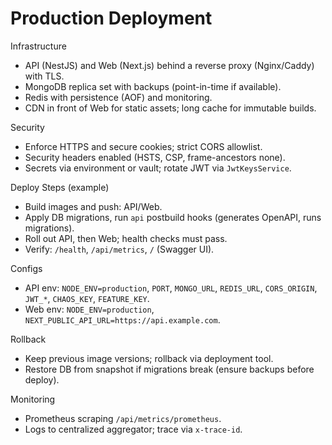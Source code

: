 # Production Deployment

Infrastructure
- API (NestJS) and Web (Next.js) behind a reverse proxy (Nginx/Caddy) with TLS.
- MongoDB replica set with backups (point-in-time if available).
- Redis with persistence (AOF) and monitoring.
- CDN in front of Web for static assets; long cache for immutable builds.

Security
- Enforce HTTPS and secure cookies; strict CORS allowlist.
- Security headers enabled (HSTS, CSP, frame-ancestors none).
- Secrets via environment or vault; rotate JWT via `JwtKeysService`.

Deploy Steps (example)
- Build images and push: API/Web.
- Apply DB migrations, run `api` postbuild hooks (generates OpenAPI, runs migrations).
- Roll out API, then Web; health checks must pass.
- Verify: `/health`, `/api/metrics`, `/` (Swagger UI).

Configs
- API env: `NODE_ENV=production`, `PORT`, `MONGO_URL`, `REDIS_URL`, `CORS_ORIGIN`, `JWT_*`, `CHAOS_KEY`, `FEATURE_KEY`.
- Web env: `NODE_ENV=production`, `NEXT_PUBLIC_API_URL=https://api.example.com`.

Rollback
- Keep previous image versions; rollback via deployment tool.
- Restore DB from snapshot if migrations break (ensure backups before deploy).

Monitoring
- Prometheus scraping `/api/metrics/prometheus`.
- Logs to centralized aggregator; trace via `x-trace-id`.
